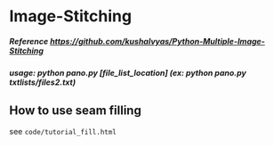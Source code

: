 # Image-Stitching

##### Reference https://github.com/kushalvyas/Python-Multiple-Image-Stitching

##### usage: python pano.py [file_list_location] (ex: python pano.py txtlists/files2.txt)


## How to use seam filling
see `code/tutorial_fill.html`

